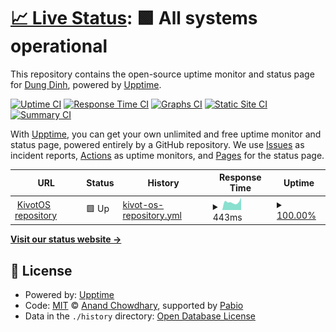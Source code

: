 # [📈 Live Status](https://dungdinhmanh.github.io/KivotOS-status): <!--live status--> **🟩 All systems operational**

This repository contains the open-source uptime monitor and status page for [Dung Dinh](https://dungdinhmanh.github.io/KivotOS-status), powered by [Upptime](https://github.com/upptime/upptime).

[![Uptime CI](https://github.com/dungdinhmanh/KivotOS-status/workflows/Uptime%20CI/badge.svg)](https://github.com/dungdinhmanh/KivotOS-status/actions?query=workflow%3A%22Uptime+CI%22)
[![Response Time CI](https://github.com/dungdinhmanh/KivotOS-status/workflows/Response%20Time%20CI/badge.svg)](https://github.com/dungdinhmanh/KivotOS-status/actions?query=workflow%3A%22Response+Time+CI%22)
[![Graphs CI](https://github.com/dungdinhmanh/KivotOS-status/workflows/Graphs%20CI/badge.svg)](https://github.com/dungdinhmanh/KivotOS-status/actions?query=workflow%3A%22Graphs+CI%22)
[![Static Site CI](https://github.com/dungdinhmanh/KivotOS-status/workflows/Static%20Site%20CI/badge.svg)](https://github.com/dungdinhmanh/KivotOS-status/actions?query=workflow%3A%22Static+Site+CI%22)
[![Summary CI](https://github.com/dungdinhmanh/KivotOS-status/workflows/Summary%20CI/badge.svg)](https://github.com/dungdinhmanh/KivotOS-status/actions?query=workflow%3A%22Summary+CI%22)

With [Upptime](https://upptime.js.org), you can get your own unlimited and free uptime monitor and status page, powered entirely by a GitHub repository. We use [Issues](https://github.com/dungdinhmanh/KivotOS-status/issues) as incident reports, [Actions](https://github.com/dungdinhmanh/KivotOS-status/actions) as uptime monitors, and [Pages](https://dungdinhmanh.github.io/KivotOS-status) for the status page.

<!--start: status pages-->
<!-- This summary is generated by Upptime (https://github.com/upptime/upptime) -->
<!-- Do not edit this manually, your changes will be overwritten -->
<!-- prettier-ignore -->
| URL | Status | History | Response Time | Uptime |
| --- | ------ | ------- | ------------- | ------ |
| <img alt="" src="https://icons.duckduckgo.com/ip3/github.com.ico" height="13"> [KivotOS repository](https://github.com/dungdinhmanh/KivotOS-repo/) | 🟩 Up | [kivot-os-repository.yml](https://github.com/dungdinhmanh/KivotOS-status/commits/HEAD/history/kivot-os-repository.yml) | <details><summary><img alt="Response time graph" src="./graphs/kivot-os-repository/response-time-week.png" height="20"> 443ms</summary><br><a href="https://dungdinhmanh.github.io/KivotOS-status/history/kivot-os-repository"><img alt="Response time 487" src="https://img.shields.io/endpoint?url=https%3A%2F%2Fraw.githubusercontent.com%2Fdungdinhmanh%2FKivotOS-status%2FHEAD%2Fapi%2Fkivot-os-repository%2Fresponse-time.json"></a><br><a href="https://dungdinhmanh.github.io/KivotOS-status/history/kivot-os-repository"><img alt="24-hour response time 513" src="https://img.shields.io/endpoint?url=https%3A%2F%2Fraw.githubusercontent.com%2Fdungdinhmanh%2FKivotOS-status%2FHEAD%2Fapi%2Fkivot-os-repository%2Fresponse-time-day.json"></a><br><a href="https://dungdinhmanh.github.io/KivotOS-status/history/kivot-os-repository"><img alt="7-day response time 443" src="https://img.shields.io/endpoint?url=https%3A%2F%2Fraw.githubusercontent.com%2Fdungdinhmanh%2FKivotOS-status%2FHEAD%2Fapi%2Fkivot-os-repository%2Fresponse-time-week.json"></a><br><a href="https://dungdinhmanh.github.io/KivotOS-status/history/kivot-os-repository"><img alt="30-day response time 487" src="https://img.shields.io/endpoint?url=https%3A%2F%2Fraw.githubusercontent.com%2Fdungdinhmanh%2FKivotOS-status%2FHEAD%2Fapi%2Fkivot-os-repository%2Fresponse-time-month.json"></a><br><a href="https://dungdinhmanh.github.io/KivotOS-status/history/kivot-os-repository"><img alt="1-year response time 487" src="https://img.shields.io/endpoint?url=https%3A%2F%2Fraw.githubusercontent.com%2Fdungdinhmanh%2FKivotOS-status%2FHEAD%2Fapi%2Fkivot-os-repository%2Fresponse-time-year.json"></a></details> | <details><summary><a href="https://dungdinhmanh.github.io/KivotOS-status/history/kivot-os-repository">100.00%</a></summary><a href="https://dungdinhmanh.github.io/KivotOS-status/history/kivot-os-repository"><img alt="All-time uptime 100.00%" src="https://img.shields.io/endpoint?url=https%3A%2F%2Fraw.githubusercontent.com%2Fdungdinhmanh%2FKivotOS-status%2FHEAD%2Fapi%2Fkivot-os-repository%2Fuptime.json"></a><br><a href="https://dungdinhmanh.github.io/KivotOS-status/history/kivot-os-repository"><img alt="24-hour uptime 100.00%" src="https://img.shields.io/endpoint?url=https%3A%2F%2Fraw.githubusercontent.com%2Fdungdinhmanh%2FKivotOS-status%2FHEAD%2Fapi%2Fkivot-os-repository%2Fuptime-day.json"></a><br><a href="https://dungdinhmanh.github.io/KivotOS-status/history/kivot-os-repository"><img alt="7-day uptime 100.00%" src="https://img.shields.io/endpoint?url=https%3A%2F%2Fraw.githubusercontent.com%2Fdungdinhmanh%2FKivotOS-status%2FHEAD%2Fapi%2Fkivot-os-repository%2Fuptime-week.json"></a><br><a href="https://dungdinhmanh.github.io/KivotOS-status/history/kivot-os-repository"><img alt="30-day uptime 100.00%" src="https://img.shields.io/endpoint?url=https%3A%2F%2Fraw.githubusercontent.com%2Fdungdinhmanh%2FKivotOS-status%2FHEAD%2Fapi%2Fkivot-os-repository%2Fuptime-month.json"></a><br><a href="https://dungdinhmanh.github.io/KivotOS-status/history/kivot-os-repository"><img alt="1-year uptime 100.00%" src="https://img.shields.io/endpoint?url=https%3A%2F%2Fraw.githubusercontent.com%2Fdungdinhmanh%2FKivotOS-status%2FHEAD%2Fapi%2Fkivot-os-repository%2Fuptime-year.json"></a></details>

<!--end: status pages-->

[**Visit our status website →**](https://dungdinhmanh.github.io/KivotOS-status)

## 📄 License

- Powered by: [Upptime](https://github.com/upptime/upptime)
- Code: [MIT](./LICENSE) © [Anand Chowdhary](https://anandchowdhary.com), supported by [Pabio](https://pabio.com)
- Data in the `./history` directory: [Open Database License](https://opendatacommons.org/licenses/odbl/1-0/)
